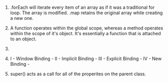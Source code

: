 1. .forEach will iterate every item of an array as if it was a traditional for loop. The array is modified. .map retains the original array while creating a new one.

2. A function operates within the global scope, whereas a method operates within the scope of it's object. It's essentially a function that is attached to an object.

3. 

4. I - Window Binding -
   II - Implicit Binding - 
   III - Explicit Binding - 
   IV - New Binding - 

5. super() acts as a call for all of the properites on the parent class.